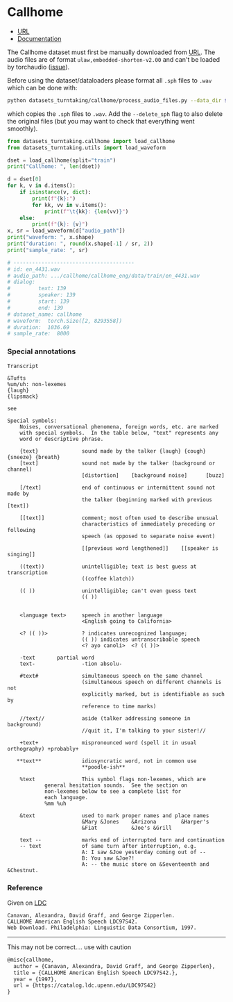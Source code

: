 # Callhome

* [URL](https://catalog.ldc.upenn.edu/LDC97S42)
* [Documentation](https://catalog.ldc.upenn.edu/docs/LDC97S42/)


The Callhome dataset must first be manually downloaded from
[URL](https://catalog.ldc.upenn.edu/LDC97S42). The audio files are of format
`ulaw,embedded-shorten-v2.00` and can't be loaded by torchaudio
([issue](https://github.com/pytorch/audio/issues/989)).

Before using the dataset/dataloaders please format all `.sph` files to `.wav` which can be done
with: 

```bash
python datasets_turntaking/callhome/process_audio_files.py --data_dir $CALLHOME_ROOT
```

which copies the `.sph` files to `.wav`. Add the `--delete_sph` flag to also
delete the original files (but you may want to check that everything went
smoothly).

```python
from datasets_turntaking.callhome import load_callhome
from datasets_turntaking.utils import load_waveform

dset = load_callhome(split="train")
print("Callhome: ", len(dset))

d = dset[0]
for k, v in d.items():
    if isinstance(v, dict):
        print(f"{k}:")
        for kk, vv in v.items():
            print(f"\t{kk}: {len(vv)}")
    else:
        print(f"{k}: {v}")
x, sr = load_waveform(d["audio_path"])
print("waveform: ", x.shape)
print("duration: ", round(x.shape[-1] / sr, 2))
print("sample_rate: ", sr)

# ---------------------------------------
# id: en_4431.wav
# audio_path: .../callhome/callhome_eng/data/train/en_4431.wav
# dialog:
#         text: 139
#         speaker: 139
#         start: 139
#         end: 139
# dataset_name: callhome
# waveform:  torch.Size([2, 8293558])
# duration:  1036.69
# sample_rate:  8000
```


### Special annotations

```
Transcript

&Tufts
%um/uh: non-lexemes
{laugh}
{lipsmack}

see

Special symbols:
    Noises, conversational phenomena, foreign words, etc. are marked
    with special symbols.  In the table below, "text" represents any
    word or descriptive phrase.

    {text}              sound made by the talker {laugh} {cough} {sneeze} {breath}
    [text]              sound not made by the talker (background or channel)
                        [distortion]    [background noise]      [buzz]

    [/text]             end of continuous or intermittent sound not made by
                        the talker (beginning marked with previous [text])

    [[text]]            comment; most often used to describe unusual
                        characteristics of immediately preceding or following
                        speech (as opposed to separate noise event)

                        [[previous word lengthened]]    [[speaker is singing]]

    ((text))            unintelligible; text is best guess at transcription
                        ((coffee klatch))

    (( ))               unintelligible; can't even guess text
                        (( ))


    <language text>     speech in another language
                        <English going to California>

    <? (( ))>           ? indicates unrecognized language; 
                        (( )) indicates untranscribable speech
                        <? ayo canoli>  <? (( ))>

    -text		partial word
    text-               -tion absolu- 

    #text#              simultaneous speech on the same channel
                        (simultaneous speech on different channels is not
                        explicitly marked, but is identifiable as such by
                        reference to time marks)

    //text//            aside (talker addressing someone in background)
                        //quit it, I'm talking to your sister!//

    +text+              mispronounced word (spell it in usual orthography) +probably+

   **text**             idiosyncratic word, not in common use
                        **poodle-ish**

    %text               This symbol flags non-lexemes, which are
			general hesitation sounds.  See the section on
			non-lexemes below to see a complete list for
			each language.  
			%mm %uh 

    &text               used to mark proper names and place names
                        &Mary &Jones    &Arizona        &Harper's
                        &Fiat           &Joe's &Grill

    text --             marks end of interrupted turn and continuation
    -- text             of same turn after interruption, e.g.
                        A: I saw &Joe yesterday coming out of --
                        B: You saw &Joe?!
                        A: -- the music store on &Seventeenth and &Chestnut.
```

### Reference

Given on [LDC](https://catalog.ldc.upenn.edu/LDC97S42)

```
Canavan, Alexandra, David Graff, and George Zipperlen. 
CALLHOME American English Speech LDC97S42. 
Web Download. Philadelphia: Linguistic Data Consortium, 1997.
```

-------------------

This may not be correct.... use with caution

```latex
@misc{callhome,
  author = {Canavan, Alexandra, David Graff, and George Zipperlen},
  title = {CALLHOME American English Speech LDC97S42.},
  year = {1997},
  url = {https://catalog.ldc.upenn.edu/LDC97S42}
}
```

